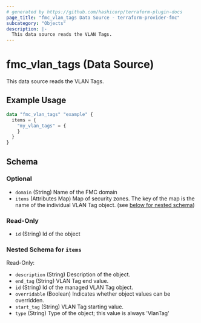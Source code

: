 ```yaml
---
# generated by https://github.com/hashicorp/terraform-plugin-docs
page_title: "fmc_vlan_tags Data Source - terraform-provider-fmc"
subcategory: "Objects"
description: |-
  This data source reads the VLAN Tags.
---
```


# fmc_vlan_tags (Data Source)

This data source reads the VLAN Tags.

## Example Usage

```terraform
data "fmc_vlan_tags" "example" {
  items = {
    "my_vlan_tags" = {
    }
  }
}
```

<!-- schema generated by tfplugindocs -->
## Schema

### Optional

- `domain` (String) Name of the FMC domain
- `items` (Attributes Map) Map of security zones. The key of the map is the name of the individual VLAN Tag object. (see [below for nested schema](#nestedatt--items))

### Read-Only

- `id` (String) Id of the object

<a id="nestedatt--items"></a>
### Nested Schema for `items`

Read-Only:

- `description` (String) Description of the object.
- `end_tag` (String) VLAN Tag end value.
- `id` (String) Id of the managed VLAN Tag object.
- `overridable` (Boolean) Indicates whether object values can be overridden.
- `start_tag` (String) VLAN Tag starting value.
- `type` (String) Type of the object; this value is always 'VlanTag'
